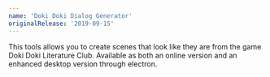 ```yaml
---
name: 'Doki Doki Dialog Generator'
originalRelease: '2019-09-15'
---
```


This tools allows you to create scenes that look like they are from the game Doki Doki Literature Club.
Available as both an online version and an enhanced desktop version through electron.

